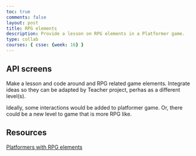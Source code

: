 ```yaml
---
toc: true
comments: false
layout: post
title: RPG elements
description: Provide a lesson on RPG elements in a Platformer game.
type: collab
courses: { csse: {week: 16} }
---
```


## API screens
Make a lesson and code around and RPG related game elements.  Integrate ideas so they can be adapted by Teacher project, perhas as a different level(s).

Ideally, some interactions would be added to platformer game.  Or, there could be a new level to game that is more RPG like.

## Resources

[Platformers with RPG elements](https://www.thegamer.com/best-platformers-rpg-elements/#:~:text=Platformers%20and%20RPGs%20could%20not,two%20genres%20in%20one%20game.)